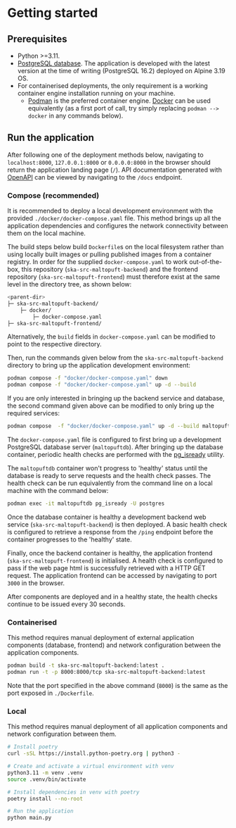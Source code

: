 # Getting started

## Prerequisites

* Python >=3.11.
* [PostgreSQL database](https://www.postgresql.org/docs/16/index.html). The application is developed with the latest version at the time of writing (PostgreSQL 16.2) deployed on Alpine 3.19 OS.
* For containerised deployments, the only requirement is a working container engine installation running on your machine.
    * [Podman](https://podman.io/docs) is the preferred container engine. [Docker](https://www.docker.com/get-started/) can be used equivalently (as a first port of call, try simply replacing `podman --> docker` in any commands below).

## Run the application

After following one of the deployment methods below, navigating to `localhost:8000`, `127.0.0.1:8000` or `0.0.0.0:8000` in the browser should return the application landing page (`/`). API documentation generated with [OpenAPI](https://www.openapis.org/) can be viewed by navigating to the `/docs` endpoint.

### Compose (recommended)

It is recommended to deploy a local development environment with the provided `./docker/docker-compose.yaml` file. This method brings up all the application dependencies and configures the network connectivity between them on the local machine.

The build steps below build `Dockerfile`s on the local filesystem rather than using locally built images or pulling published images from a container registry. In order for the supplied `docker-compose.yaml` to work out-of-the-box, this repository (`ska-src-maltopuft-backend`) and the frontend repository (`ska-src-maltopuft-frontend`) must therefore exist at the same level in the directory tree, as shown below:

```bash
<parent-dir>
├─ ska-src-maltopuft-backend/
    ├─ docker/
        ├─ docker-compose.yaml
├─ ska-src-maltopuft-frontend/
```

Alternatively, the `build` fields in `docker-compose.yaml` can be modified to point to the respective directory.

Then, run the commands given below from the `ska-src-maltopuft-backend` directory to bring up the application development environment:


```bash
podman compose -f "docker/docker-compose.yaml" down
podman compose -f "docker/docker-compose.yaml" up -d --build
```

If you are only interested in bringing up the backend service and database, the second command given above can be modified to only bring up the required services:

```bash
podman compose  -f "docker/docker-compose.yaml" up -d --build maltopuftdb ska-src-maltopuft-backend
```

The `docker-compose.yaml` file is configured to first bring up a development PostgreSQL database server (`maltopuftdb`). After bringing up the database container, periodic health checks are performed with the [pg_isready](https://www.postgresql.org/docs/current/app-pg-isready.html) utility.

The `maltopuftdb` container won't progress to 'healthy' status until the database is ready to serve requests and the health check passes. The health check can be run equivalently from the command line on a local machine with the command below:

```bash
podman exec -it maltopuftdb pg_isready -U postgres
```

Once the database container is healthy a development backend web service (`ska-src-maltopuft-backend`) is then deployed. A basic health check is configured to retrieve a response from the `/ping` endpoint before the container progresses to the 'healthy' state.

Finally, once the backend container is healthy, the application frontend (`ska-src-maltopuft-frontend`) is initialised. A health check is configured to pass if the web page html is successfully retrieved with a HTTP GET request. The application frontend can be accessed by navigating to port `3000` in the browser.

After components are deployed and in a healthy state, the health checks continue to be issued every 30 seconds.

### Containerised

This method requires manual deployment of external application components (database, frontend) and network configuration between the application components.

```bash
podman build -t ska-src-maltopuft-backend:latest .
podman run -t -p 8000:8000/tcp ska-src-maltopuft-backend:latest
```

Note that the port specified in the above command (`8000`) is the same as the port exposed in `./Dockerfile`.

### Local

This method requires manual deployment of all application components and network configuration between them.

```bash
# Install poetry
curl -sSL https://install.python-poetry.org | python3 -

# Create and activate a virtual environment with venv
python3.11 -m venv .venv
source .venv/bin/activate

# Install dependencies in venv with poetry
poetry install --no-root

# Run the application
python main.py
```
